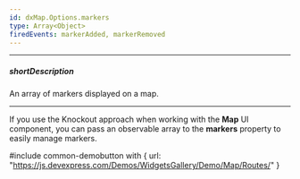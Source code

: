 ```yaml
---
id: dxMap.Options.markers
type: Array<Object>
firedEvents: markerAdded, markerRemoved
---
```

---
##### shortDescription
An array of markers displayed on a map.

---
If you use the Knockout approach when working with the **Map** UI component, you can pass an observable array to the **markers** property to easily manage markers.

#include common-demobutton with {
    url: "https://js.devexpress.com/Demos/WidgetsGallery/Demo/Map/Routes/"
}